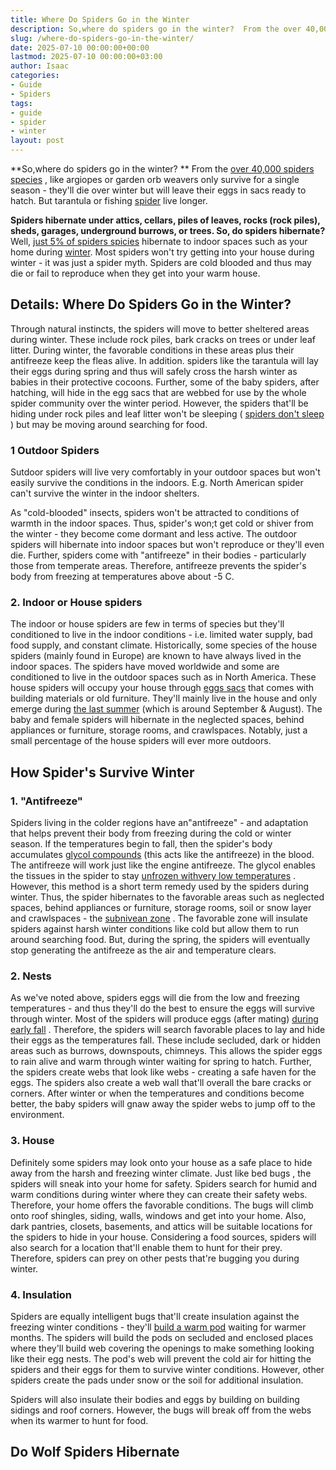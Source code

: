 ```yaml
---
title: Where Do Spiders Go in the Winter
description: So,where do spiders go in the winter?  From the over 40,000 spiders species , like argiopes or garden orb weavers only survive for a single season - they'll...
slug: /where-do-spiders-go-in-the-winter/
date: 2025-07-10 00:00:00+00:00
lastmod: 2025-07-10 00:00:00+03:00
author: Isaac
categories:
- Guide
- Spiders
tags:
- guide
- spider
- winter
layout: post
---
```

**So,where do spiders go in the winter? **
From the
[over 40,000 spiders species](https://www.livescience.com/22122-types-of-spiders.html)
, like argiopes or garden orb weavers only survive for a single season - they'll die over winter but will leave their eggs in sacs ready to hatch. But tarantula or fishing [spider](https://pestpolicy.com/can-you-drown-a-spider/) live longer.

**Spiders hibernate under attics, cellars, piles of leaves, rocks (rock piles), sheds, garages, underground burrows, or trees. So, do spiders hibernate?**
Well,
[just 5% of spiders spicies](https://cc.zdtc.app/v1/otc/05YcxvrJv7bM0tkN3uaIbHd?veneer=dynamic&url=https%3A%2F%2Fwww.burkemuseum.org%2Fblog%2Fmyth-spiders-come-indoors-fall)
hibernate to indoor spaces such as your home during [winter](https://pestpolicy.com/10-winter-landscaping-ideas-to-spruce-up-your-outdoor-space/). Most spiders won't try getting into your house during winter - it was just a spider myth. Spiders are cold blooded and thus may die or fail to reproduce when they get into your warm house.
## Details: Where Do Spiders Go in the Winter?
Through natural instincts, the spiders will move to better sheltered areas during winter. These include rock piles, bark cracks on trees or under leaf litter. During winter, the favorable conditions in these areas plus their antifreeze keep the fleas alive.
In addition. spiders like the tarantula will lay their eggs during spring and thus will safely cross the harsh winter as babies in their protective cocoons.
Further, some of the baby spiders, after hatching, will hide in the egg sacs that are webbed for use by the whole spider community over the winter period.
However, the spiders that'll be hiding under rock piles and leaf litter won't be sleeping (
[spiders don't sleep](https://pestpolicy.com/do-spiders-sleep/)
) but may be moving around searching for food.

### 1 Outdoor Spiders
Sutdoor spiders will live very comfortably in your outdoor spaces but won't easily survive the conditions in the indoors. E.g. North American spider can't survive the winter in the indoor shelters.

As "cold-blooded" insects, spiders won't be attracted to conditions of warmth in the indoor spaces. Thus, spider's won;t get cold or shiver from the winter - they become come dormant and less active.
The outdoor spiders will hibernate into indoor spaces but won't reproduce or they'll even die.
Further, spiders come with "antifreeze" in their bodies - particularly those from temperate areas. Therefore, antifreeze prevents the spider's body from freezing at temperatures above about -5 C.
### 2. Indoor or House spiders
The indoor or house spiders are few in terms of species but they'll conditioned to live in the indoor conditions - i.e. limited water supply, bad food supply, and constant climate.
Historically, some species of the house spiders (mainly found in Europe) are known to have always lived in the indoor spaces. The spiders have moved worldwide and some are conditioned to live in the outdoor spaces such as in North America.
These house spiders will occupy your house through
[eggs sacs](https://www.burkemuseum.org/blog/myth-all-spiders-make-webs)
that comes with building materials or old furniture. They'll mainly live in the house and only emerge during
[the last summer](https://www.burkemuseum.org/blog/myth-late-summer-has-most-spiders)
(which is around September & August).
The baby and female spiders will hibernate in the neglected spaces, behind appliances or furniture, storage rooms, and crawlspaces. Notably, just a small percentage of the house spiders will ever more outdoors.
## How Spider's Survive Winter
### 1. "Antifreeze"
Spiders living in the colder regions have an"antifreeze" - and adaptation that helps prevent their body from freezing during the cold or winter season.
If the temperatures begin to fall, then the spider's body accumulates
[glycol compounds](https://en.wikipedia.org/wiki/Ethylene_glycol)
(this acts like the antifreeze) in the blood. The antifreeze will work just like the engine antifreeze.
The glycol enables the tissues in the spider to stay
[unfrozen withvery low temperatures](https://arthropodecology.com/2016/01/05/frozen-spiders/)
. However, this method is a short term remedy used by the spiders during winter.
Thus, the spider hibernates to the favorable areas such as neglected spaces, behind appliances or furniture, storage rooms, soil or snow layer and crawlspaces - the
[subnivean zone](https://northernwoodlands.org/outside_story/article/subnivean-shelter-snow)
.
The favorable zone will insulate spiders against harsh winter conditions like cold but allow them to run around searching food. But, during the spring, the spiders will eventually stop generating the antifreeze as the air and temperature clears.
### 2. Nests
As we've noted above, spiders eggs will die from the low and freezing temperatures - and thus they'll do the best to ensure the eggs will survive through winter.
Most of the spiders will produce eggs (after mating)
[during early fall](https://www.wpr.org/what-happens-spiders-winter)
. Therefore, the spiders will search favorable places to lay and hide their eggs as the temperatures fall.
These include secluded, dark or hidden areas such as burrows, downspouts, chimneys. This allows the spider eggs to rain alive and warm through winter waiting for spring to hatch.
Further, the spiders create webs that look like webs - creating a safe haven for the eggs. The spiders also create a web wall that'll overall the bare cracks or corners.
After winter or when the temperatures and conditions become better, the baby spiders will gnaw away the spider webs to jump off to the environment.
### 3. House
Definitely some spiders may look onto your house as a safe place to hide away from the harsh and freezing winter climate. Just like
bed bugs
, the spiders will sneak into your home for safety.
Spiders search for humid and warm conditions during winter where they can create their safety webs. Therefore, your home offers the favorable conditions.
The bugs will climb onto roof shingles, siding, walls, windows and get into your home. Also, dark pantries, closets, basements, and attics will be suitable locations for the spiders to hide in your house.
Considering a food sources, spiders will also search for a location that'll enable them to hunt for their prey. Therefore, spiders can prey on other pests that're bugging you during winter.
### 4. Insulation
Spiders are equally intelligent bugs that'll create insulation against the freezing winter conditions - they'll
[build a warm pod](http://www.actforlibraries.org/spiders-in-winter/)
waiting for warmer months.
The spiders will build the pods on secluded and enclosed places where they'll build web covering the openings to make something looking like their egg nests.
The pod's web will prevent the cold air for hitting the spiders and their eggs for them to survive winter conditions. However, other spiders create the pads under snow or the soil for additional insulation.

Spiders will also insulate their bodies and eggs by building on building sidings and roof corners. However, the bugs will break off from the webs when its warmer to hunt for food.
## Do Wolf Spiders Hibernate
